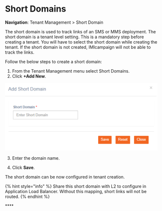 # Short Domains

**Navigation**: Tenant Management &gt; Short Domain

The short domain is used to track links of an SMS or MMS deployment. The short domain is a tenant level setting. This is a mandatory step before creating a tenant. You will have to select the short domain while creating the tenant. If the short domain is not created, IMIcampaign will not be able to track the links.

Follow the below steps to create a short domain:

1. From the Tenant Management menu select Short Domains.
2. Click **+Add New**.

![](../.gitbook/assets/29.png)

  3. Enter the domain name. 

  4. Click **Save**.

The short domain can be now configured in tenant creation.

{% hint style="info" %}
Share this short domain with L2 to configure in Application Load Balancer. Without this mapping, short links will not be routed.
{% endhint %}

\*\*\*\*

